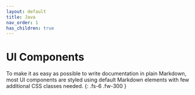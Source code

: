 ```yaml
---
layout: default
title: Java
nav_order: 1
has_children: true
---
```


# UI Components

To make it as easy as possible to write documentation in plain Markdown, most UI components are styled using default Markdown elements with few additional CSS classes needed.
{: .fs-6 .fw-300 }
